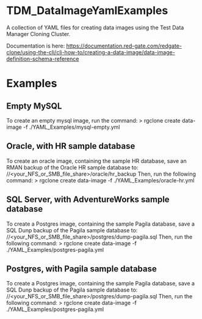 # TDM_DataImageYamlExamples
A collection of YAML files for creating data images using the Test Data Manager Cloning Cluster.

Documentation is here:
https://documentation.red-gate.com/redgate-clone/using-the-cli/cli-how-to/creating-a-data-image/data-image-definition-schema-reference

# Examples

## Empty MySQL
To create an empty mysql image, run the command:
    > rgclone create data-image -f ./YAML_Examples/mysql-empty.yml

## Oracle, with HR sample database
To create an oracle image, containing the sample HR database, save an RMAN backup of the Oracle HR sample database to:
    //<your_NFS_or_SMB_file_share>/oracle/hr_backup
Then, run the following command:
    > rgclone create data-image -f ./YAML_Examples/oracle-hr.yml

## SQL Server, with AdventureWorks sample database
To create a Postgres image, containing the sample Pagila database, save a SQL Dunp backup of the Pagila sample database to:
    //<your_NFS_or_SMB_file_share>/postgres/dump-pagila.sql
Then, run the following command:
    > rgclone create data-image -f ./YAML_Examples/postgres-pagila.yml

## Postgres, with Pagila sample database
To create a Postgres image, containing the sample Pagila database, save a SQL Dunp backup of the Pagila sample database to:
    //<your_NFS_or_SMB_file_share>/postgres/dump-pagila.sql
Then, run the following command:
    > rgclone create data-image -f ./YAML_Examples/postgres-pagila.yml